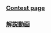 ### [Contest page](https://atcoder.jp/contests/abc384)

### [解説動画](https://www.youtube.com/live/634i1jJw024?si=t_PLq5WgjP4lS1E3)
